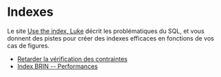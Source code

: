 # Indexes

Le site [Use the index,
Luke](http://use-the-index-luke.com/fr/sql/preface) décrit les
problématiques du SQL, et vous donnent des pistes pour créer des indexes
efficaces en fonctions de vos cas de figures.

- [Retarder la vérification des
  contraintes](https://blog.anayrat.info/2016/08/13/postgresql-retarder-la-verification-des-contraintes/)
- [Index BRIN --
  Performances](https://blog.anayrat.info/2016/04/21/index-brin-performances/)
